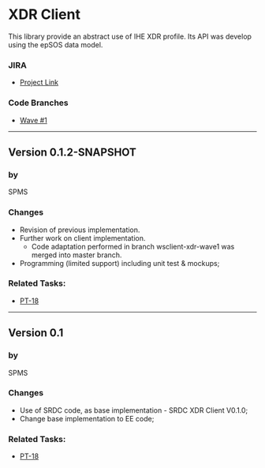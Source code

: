 # XDR Client #
This library provide an abstract use of IHE XDR profile.
Its API was develop using the epSOS data model.

### JIRA ###

  * [Project Link](https://openncp.atlassian.net/browse/PT-17)

### Code Branches ###

  * [Wave #1](http://code.google.com/p/epsos-common-components/source/list?repo=protocolterminators&name=wsclient-xdr-wave1)


---


## Version 0.1.2-SNAPSHOT ##
### by ###
SPMS

### Changes ###
  * Revision of previous implementation.
  * Further work on client implementation.
    * Code adaptation performed in branch wsclient-xdr-wave1 was merged into master branch.
  * Programming (limited support) including unit test & mockups;

### Related Tasks: ###

  * [PT-18](https://openncp.atlassian.net/browse/PT-18)


---


## Version 0.1 ##
### by ###
SPMS

### Changes ###
  * Use of SRDC code, as base implementation - SRDC XDR Client V0.1.0;
  * Change base implementation to EE code;

### Related Tasks: ###

  * [PT-18](https://openncp.atlassian.net/browse/PT-18)